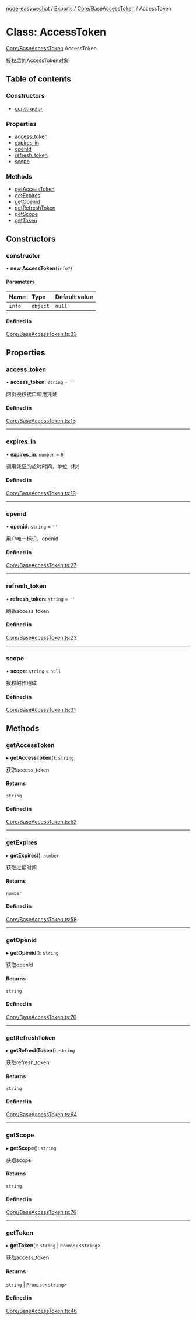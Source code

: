 [node-easywechat](../README.md) / [Exports](../modules.md) / [Core/BaseAccessToken](../modules/Core_BaseAccessToken.md) / AccessToken

# Class: AccessToken

[Core/BaseAccessToken](../modules/Core_BaseAccessToken.md).AccessToken

授权后的AccessToken对象

## Table of contents

### Constructors

- [constructor](Core_BaseAccessToken.AccessToken.md#constructor)

### Properties

- [access\_token](Core_BaseAccessToken.AccessToken.md#access_token)
- [expires\_in](Core_BaseAccessToken.AccessToken.md#expires_in)
- [openid](Core_BaseAccessToken.AccessToken.md#openid)
- [refresh\_token](Core_BaseAccessToken.AccessToken.md#refresh_token)
- [scope](Core_BaseAccessToken.AccessToken.md#scope)

### Methods

- [getAccessToken](Core_BaseAccessToken.AccessToken.md#getaccesstoken)
- [getExpires](Core_BaseAccessToken.AccessToken.md#getexpires)
- [getOpenid](Core_BaseAccessToken.AccessToken.md#getopenid)
- [getRefreshToken](Core_BaseAccessToken.AccessToken.md#getrefreshtoken)
- [getScope](Core_BaseAccessToken.AccessToken.md#getscope)
- [getToken](Core_BaseAccessToken.AccessToken.md#gettoken)

## Constructors

### constructor

• **new AccessToken**(`info?`)

#### Parameters

| Name | Type | Default value |
| :------ | :------ | :------ |
| `info` | `object` | `null` |

#### Defined in

[Core/BaseAccessToken.ts:33](https://github.com/hpyer/node-easywechat/blob/b017670/src/Core/BaseAccessToken.ts#L33)

## Properties

### access\_token

• **access\_token**: `string` = `''`

网页授权接口调用凭证

#### Defined in

[Core/BaseAccessToken.ts:15](https://github.com/hpyer/node-easywechat/blob/b017670/src/Core/BaseAccessToken.ts#L15)

___

### expires\_in

• **expires\_in**: `number` = `0`

调用凭证的超时时间，单位（秒）

#### Defined in

[Core/BaseAccessToken.ts:19](https://github.com/hpyer/node-easywechat/blob/b017670/src/Core/BaseAccessToken.ts#L19)

___

### openid

• **openid**: `string` = `''`

用户唯一标识，openid

#### Defined in

[Core/BaseAccessToken.ts:27](https://github.com/hpyer/node-easywechat/blob/b017670/src/Core/BaseAccessToken.ts#L27)

___

### refresh\_token

• **refresh\_token**: `string` = `''`

刷新access_token

#### Defined in

[Core/BaseAccessToken.ts:23](https://github.com/hpyer/node-easywechat/blob/b017670/src/Core/BaseAccessToken.ts#L23)

___

### scope

• **scope**: `string` = `null`

授权的作用域

#### Defined in

[Core/BaseAccessToken.ts:31](https://github.com/hpyer/node-easywechat/blob/b017670/src/Core/BaseAccessToken.ts#L31)

## Methods

### getAccessToken

▸ **getAccessToken**(): `string`

获取access_token

#### Returns

`string`

#### Defined in

[Core/BaseAccessToken.ts:52](https://github.com/hpyer/node-easywechat/blob/b017670/src/Core/BaseAccessToken.ts#L52)

___

### getExpires

▸ **getExpires**(): `number`

获取过期时间

#### Returns

`number`

#### Defined in

[Core/BaseAccessToken.ts:58](https://github.com/hpyer/node-easywechat/blob/b017670/src/Core/BaseAccessToken.ts#L58)

___

### getOpenid

▸ **getOpenid**(): `string`

获取openid

#### Returns

`string`

#### Defined in

[Core/BaseAccessToken.ts:70](https://github.com/hpyer/node-easywechat/blob/b017670/src/Core/BaseAccessToken.ts#L70)

___

### getRefreshToken

▸ **getRefreshToken**(): `string`

获取refresh_token

#### Returns

`string`

#### Defined in

[Core/BaseAccessToken.ts:64](https://github.com/hpyer/node-easywechat/blob/b017670/src/Core/BaseAccessToken.ts#L64)

___

### getScope

▸ **getScope**(): `string`

获取scope

#### Returns

`string`

#### Defined in

[Core/BaseAccessToken.ts:76](https://github.com/hpyer/node-easywechat/blob/b017670/src/Core/BaseAccessToken.ts#L76)

___

### getToken

▸ **getToken**(): `string` \| `Promise`<`string`\>

获取access_token

#### Returns

`string` \| `Promise`<`string`\>

#### Defined in

[Core/BaseAccessToken.ts:46](https://github.com/hpyer/node-easywechat/blob/b017670/src/Core/BaseAccessToken.ts#L46)
